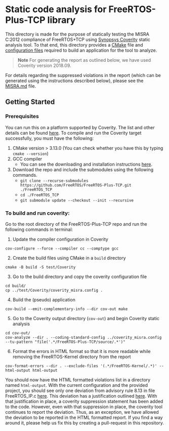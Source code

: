 # Static code analysis for FreeRTOS-Plus-TCP library

This directory is made for the purpose of statically testing the MISRA C:2012
compliance of FreeRTOS+TCP using
[Synopsys Coverity](https://www.synopsys.com/software-integrity/security-testing/static-analysis-sast.html)
static analysis tool. To that end, this directory provides a
[CMake](https://github.com/FreeRTOS/FreeRTOS-Plus-TCP/blob/main/test/Coverity/CMakeLists.txt)
file and
[configuration files](https://github.com/FreeRTOS/FreeRTOS-Plus-TCP/tree/main/test/Coverity/ConfigFiles)
required to build an application for the tool to analyze.

> **Note** For generating the report as outlined below, we have used Coverity
> version 2018.09.

For details regarding the suppressed violations in the report (which can be
generated using the instructions described below), please see the
[MISRA.md](https://github.com/FreeRTOS/FreeRTOS-Plus-TCP/blob/main/MISRA.md)
file.

## Getting Started

### Prerequisites

You can run this on a platform supported by Coverity. The list and other details
can be found
[here](https://sig-docs.synopsys.com/polaris/topics/c_coverity-compatible-platforms.html).
To compile and run the Coverity target successfully, you must have the
following:

1. CMake version > 3.13.0 (You can check whether you have this by typing
   `cmake --version`)
2. GCC compiler
   - You can see the downloading and installation instructions
     [here](https://gcc.gnu.org/install/).
3. Download the repo and include the submodules using the following commands.
   - `git clone --recurse-submodules https://github.com/FreeRTOS/FreeRTOS-Plus-TCP.git ./FreeRTOS_TCP`
   - `cd ./FreeRTOS_TCP`
   - `git submodule update --checkout --init --recursive`

### To build and run coverity:

Go to the root directory of the FreeRTOS-Plus-TCP repo and run the following
commands in terminal:

1. Update the compiler configuration in Coverity

```
cov-configure --force --compiler cc --comptype gcc
```

2. Create the build files using CMake in a `build` directory

```
cmake -B build -S test/Coverity
```

3. Go to the build directory and copy the coverity configuration file

```
cd build/
cp ../test/Coverity/coverity_misra.config .
```

4. Build the (pseudo) application

```
cov-build --emit-complementary-info --dir cov-out make
```

5. Go to the Coverity output directory (`cov-out`) and begin Coverity static
   analysis

```
cd cov-out/
cov-analyze --dir . --coding-standard-config ../coverity_misra.config --tu-pattern "file('.*/FreeRTOS-Plus-TCP/source/.*')"
```

6. Format the errors in HTML format so that it is more readable while removing
   the FreeRTOS-Kernel directory from the report

```
cov-format-errors --dir . --exclude-files '(.*/FreeRTOS-Kernel/.*)' --html-output html-output
```

You should now have the HTML formatted violations list in a directory named
`html-output`. With the current configuration and the provided project, you
should see only one deviation from advisory rule 8.13 in file FreeRTOS_IP.c
[here](https://github.com/FreeRTOS/FreeRTOS-Plus-TCP/blob/4ac10c84a384f0414f4aec0d4be0ee7c345f2f8b/source/FreeRTOS_IP.c#L236).
This deviation has a justification outlined
[here](https://github.com/FreeRTOS/FreeRTOS-Plus-TCP/blob/main/MISRA.md#rule-813).
With that justification in place, a coverity suppression statement has been
added to the code. However, even with that suppression in place, the coverity
tool continues to report the deviation. Thus, as an exception, we have allowed
the deviation to be reported in the HTML formatted report. If you find a way
around it, please help us fix this by creating a pull-request in this
repository.
